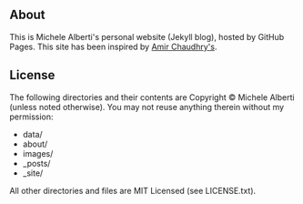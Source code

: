 ## About

This is Michele Alberti's personal website (Jekyll blog), hosted by GitHub
Pages. This site has been inspired by [Amir
Chaudhry's](http://amirchaudhry.com).

## License

The following directories and their contents are
Copyright &copy; Michele Alberti (unless noted otherwise).
You may not reuse anything therein without my permission:

* data/
* about/
* images/
* _posts/
* _site/

All other directories and files are MIT Licensed (see LICENSE.txt).